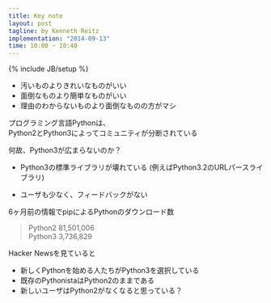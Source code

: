 ```yaml
---
title: Key note
layout: post
tagline: by Kenneth Reitz
implementation: "2014-09-13"
time: 10:00 ~ 10:40
---
```


{% include JB/setup %}

* 汚いものよりきれいなものがいい
* 面倒なものより簡単なものがいい
* 理由のわからないものより面倒なものの方がマシ

プログラミング言語Pythonは、  
Python2とPython3によってコミュニティが分断されている  

何故、Python3が広まらないのか？

* Python3の標準ライブラリが壊れている
(例えばPython3.2のURLパースライブラリ)  

* ユーザも少なく、フィードバックがない

6ヶ月前の情報でpipによるPythonのダウンロード数  

> Python2 81,501,006  
> Python3 3,736,829  

Hacker Newsを見ていると

* 新しくPythonを始める人たちがPython3を選択している
* 既存のPythonistaはPython2のままである
* 新しいユーザはPython2がなくなると思っている？
